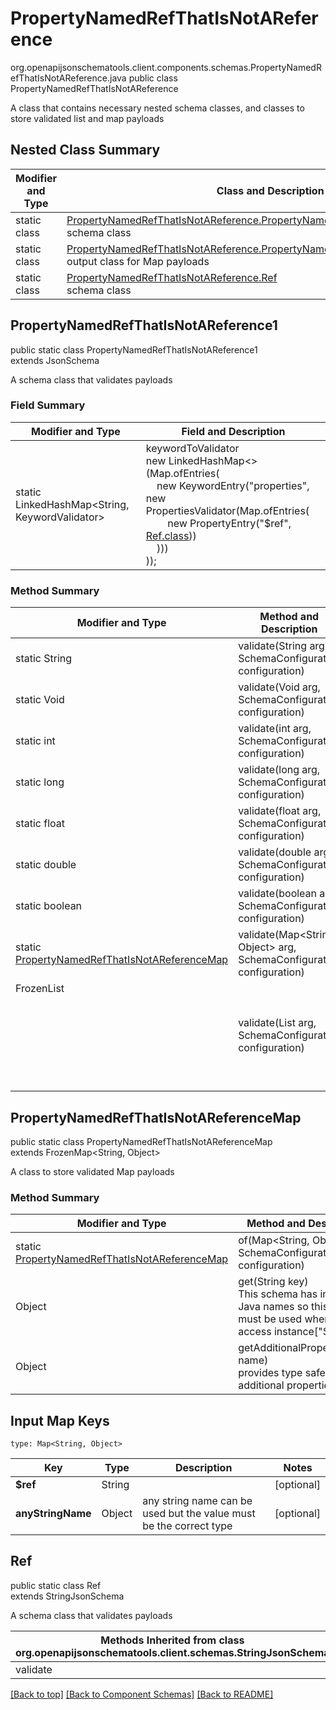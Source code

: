 # PropertyNamedRefThatIsNotAReference
org.openapijsonschematools.client.components.schemas.PropertyNamedRefThatIsNotAReference.java
public class PropertyNamedRefThatIsNotAReference

A class that contains necessary nested schema classes, and classes to store validated list and map payloads

## Nested Class Summary
| Modifier and Type | Class and Description |
| ----------------- | ---------------------- |
| static class | [PropertyNamedRefThatIsNotAReference.PropertyNamedRefThatIsNotAReference1](#propertynamedrefthatisnotareference1)<br> schema class |
| static class | [PropertyNamedRefThatIsNotAReference.PropertyNamedRefThatIsNotAReferenceMap](#propertynamedrefthatisnotareferencemap)<br> output class for Map payloads |
| static class | [PropertyNamedRefThatIsNotAReference.Ref](#ref)<br> schema class |

## PropertyNamedRefThatIsNotAReference1
public static class PropertyNamedRefThatIsNotAReference1<br>
extends JsonSchema

A schema class that validates payloads
### Field Summary
| Modifier and Type | Field and Description |
| ----------------- | ---------------------- |
| static LinkedHashMap<String, KeywordValidator> |keywordToValidator<br/>new LinkedHashMap<>(Map.ofEntries(<br/>&nbsp;&nbsp;&nbsp;&nbsp;new KeywordEntry("properties", new PropertiesValidator(Map.ofEntries(<br>&nbsp;&nbsp;&nbsp;&nbsp;&nbsp;&nbsp;&nbsp;&nbsp;new PropertyEntry("$ref", [Ref.class](#ref)))<br>&nbsp;&nbsp;&nbsp;&nbsp;)))<br>)); |

### Method Summary
| Modifier and Type | Method and Description |
| ----------------- | ---------------------- |
| static String | validate(String arg, SchemaConfiguration configuration) |
| static Void | validate(Void arg, SchemaConfiguration configuration) |
| static int | validate(int arg, SchemaConfiguration configuration) |
| static long | validate(long arg, SchemaConfiguration configuration) |
| static float | validate(float arg, SchemaConfiguration configuration) |
| static double | validate(double arg, SchemaConfiguration configuration) |
| static boolean | validate(boolean arg, SchemaConfiguration configuration) |
| static [PropertyNamedRefThatIsNotAReferenceMap](#propertynamedrefthatisnotareferencemap) | validate(Map<String, Object> arg, SchemaConfiguration configuration) |
| FrozenList<Object> | validate(List<Object> arg, SchemaConfiguration configuration) |

## PropertyNamedRefThatIsNotAReferenceMap
public static class PropertyNamedRefThatIsNotAReferenceMap<br>
extends FrozenMap<String, Object>

A class to store validated Map payloads

### Method Summary
| Modifier and Type | Method and Description |
| ----------------- | ---------------------- |
| static [PropertyNamedRefThatIsNotAReferenceMap](#propertynamedrefthatisnotareferencemap) | of(Map<String, Object> arg, SchemaConfiguration configuration) |
| Object | get(String key)<br>This schema has invalid Java names so this method must be used when you access instance["$ref"],  |
| Object | getAdditionalProperty(String name)<br>provides type safety for additional properties |

## Input Map Keys
```
type: Map<String, Object>
```
| Key | Type |  Description | Notes |
| --- | ---- | ------------ | ----- |
| **$ref** | String |  | [optional] |
| **anyStringName** | Object | any string name can be used but the value must be the correct type | [optional] |

## Ref
public static class Ref<br>
extends StringJsonSchema

A schema class that validates payloads

| Methods Inherited from class org.openapijsonschematools.client.schemas.StringJsonSchema |
| ------------------------------------------------------------------ |
| validate                                                           |

[[Back to top]](#top) [[Back to Component Schemas]](../../../README.md#Component-Schemas) [[Back to README]](../../../README.md)
